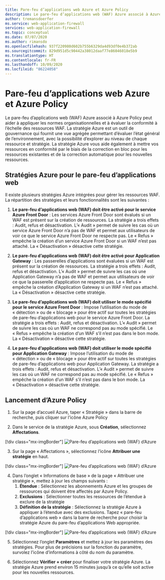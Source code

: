 ```yaml
---
title: Pare-feu d’applications web Azure et Azure Policy
description: Le pare-feu d’applications web (WAF) Azure associé à Azure Policy peut aider à appliquer les normes organisationnelles et à évaluer la conformité à l’échelle des ressources WAF
author: tremansdoerfer
ms.service: web-application-firewall
services: web-application-firewall
ms.topic: conceptual
ms.date: 07/07/2020
ms.author: rimansdo
ms.openlocfilehash: 937f220980d602b755b6329da4d93df0e4b372ab
ms.sourcegitcommit: 829d951d5c90442a38012daaf77e86046018e5b9
ms.translationtype: HT
ms.contentlocale: fr-FR
ms.lasthandoff: 10/09/2020
ms.locfileid: "86224058"
---
```

# <a name="azure-web-application-firewall-and-azure-policy"></a>Pare-feu d’applications web Azure et Azure Policy

Le pare-feu d’applications web (WAF) Azure associé à Azure Policy peut aider à appliquer les normes organisationnelles et à évaluer la conformité à l’échelle des ressources WAF. La stratégie Azure est un outil de gouvernance qui fournit une vue agrégée permettant d’évaluer l’état général de l’environnement, avec la possibilité d’explorer au niveau de chaque ressource et stratégie. La stratégie Azure vous aide également à mettre vos ressources en conformité par le biais de la correction en bloc pour les ressources existantes et de la correction automatique pour les nouvelles ressources.

## <a name="azure-policies-for-web-application-firewall"></a>Stratégies Azure pour le pare-feu d’applications web

Il existe plusieurs stratégies Azure intégrées pour gérer les ressources WAF. La répartition des stratégies et leurs fonctionnalités sont les suivantes :

1. **Le pare-feu d’applications web (WAF) doit être activé pour le service Azure Front Door** : Les services Azure Front Door sont évalués si un WAF est présent sur la création de ressources. La stratégie a trois effets : Audit, refus et désactivation. L’« Audit » permet de suivre les cas où un service Azure Front Door n’a pas de WAF et permet aux utilisateurs de voir ce que le service Azure Front Door ne respecte pas. Le « Refus » empêche la création d’un service Azure Front Door si un WAF n’est pas attaché. La « Désactivation » désactive cette stratégie.

2. **Le pare-feu d’applications web (WAF) doit être activé pour Application Gateway** : Les passerelles d’applications sont évaluées si un WAF est présent sur la création de ressources. La stratégie a trois effets : Audit, refus et désactivation. L’« Audit » permet de suivre les cas où une Application Gateway n’a pas de WAF et permet aux utilisateurs de voir ce que la passerelle d’application ne respecte pas. Le « Refus » empêche la création d’Application Gateway si un WAF n’est pas attaché. La « Désactivation » désactive cette stratégie.

3. **Le pare-feu d’applications web (WAF) doit utiliser le mode spécifié pour le service Azure Front Door** : Impose l’utilisation du mode de « détection » ou de « blocage » pour être actif sur toutes les stratégies de pare-feu d’applications web pour le service Azure Front Door. La stratégie a trois effets : Audit, refus et désactivation. L’« Audit » permet de suivre les cas où un WAF ne correspond pas au mode spécifié. Le « Refus » empêche la création d’un WAF s’il n’est pas dans le bon mode. La « Désactivation » désactive cette stratégie.

4. **Le pare-feu d’applications web (WAF) doit utiliser le mode spécifié pour Application Gateway** : Impose l’utilisation du mode de « détection » ou de « blocage » pour être actif sur toutes les stratégies de pare-feu d’applications web pour Application Gateway. La stratégie a trois effets : Audit, refus et désactivation. L’« Audit » permet de suivre les cas où un WAF ne correspond pas au mode spécifié. Le « Refus » empêche la création d’un WAF s’il n’est pas dans le bon mode. La « Désactivation » désactive cette stratégie.


## <a name="launch-an-azure-policy"></a>Lancement d’Azure Policy


1.  Sur la page d’accueil Azure, taper « Stratégie » dans la barre de recherche, puis cliquer sur l’icône Azure Policy

2.  Dans le service de la stratégie Azure, sous **Création**, sélectionnez **Affectations**.

[!div class="mx-imgBorder"]
![Pare-feu d’applications web (WAF) d’Azure](../media/waf-azure-policy/policy-home.png)

3.  Sur la page « Affectations », sélectionnez l’icône **Attribuer une stratégie** en haut.

[!div class="mx-imgBorder"]
![Pare-feu d’applications web (WAF) d’Azure](../media/waf-azure-policy/assign-policy.png)

4.  Dans l’onglet « Informations de base » de la page « Attribuer une stratégie », mettez à jour les champs suivants :
    1.  **Étendue** : Sélectionnez les abonnements Azure et les groupes de ressources qui doivent être affectés par Azure Policy.
    2.  **Exclusions** : Sélectionner toutes les ressources de l’étendue à exclure de la stratégie 
    3.  **Définition de la stratégie** : Sélectionnez la stratégie Azure à appliquer à l’étendue avec des exclusions. Tapez « pare-feu d’applications web » dans la barre de recherche pour choisir la stratégie Azure du pare-feu d’applications Web appropriée.

[!div class="mx-imgBorder"]
![Pare-feu d’applications web (WAF) d’Azure](../media/waf-azure-policy/policy-listing.png)


5.  Sélectionnez l’onglet **Paramètres** et mettez à jour les paramètres des stratégies. Pour plus de précisions sur la fonction du paramètre, survolez l’icône d’informations à côté du nom du paramètre.

6.  Sélectionnez **Vérifier + créer** pour finaliser votre stratégie Azure. La stratégie Azure prend environ 15 minutes jusqu’à ce qu’elle soit active pour les nouvelles ressources.
